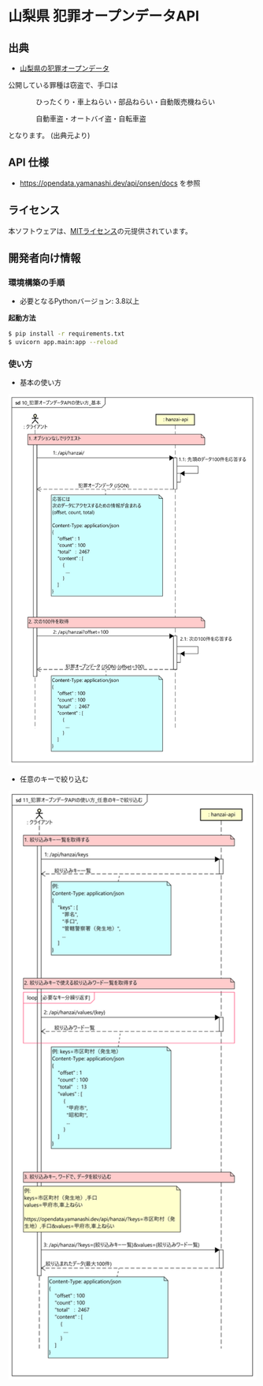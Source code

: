 # 山梨県 犯罪オープンデータAPI

## 出典
- [山梨県の犯罪オープンデータ](https://www.pref.yamanashi.jp/police/p_anzen/hanzai_opendate.html)

公開している罪種は窃盗で、手口は

　　　　ひったくり・車上ねらい・部品ねらい・自動販売機ねらい

　　　　自動車盗・オートバイ盗・自転車盗
   
となります。
(出典元より)

## API 仕様
- https://opendata.yamanashi.dev/api/onsen/docs を参照

## ライセンス
本ソフトウェアは、[MITライセンス](./LICENSE.txt)の元提供されています。

## 開発者向け情報

### 環境構築の手順

- 必要となるPythonバージョン: 3.8以上

**起動方法**
``` bash
$ pip install -r requirements.txt
$ uvicorn app.main:app --reload
```

### 使い方

- 基本の使い方
<img src="https://github.com/opendata-yamanashi/hanzai-api/blob/main/img/10_%E7%8A%AF%E7%BD%AA%E3%82%AA%E3%83%BC%E3%83%97%E3%83%B3%E3%83%87%E3%83%BC%E3%82%BFAPI%E3%81%AE%E4%BD%BF%E3%81%84%E6%96%B9_%E5%9F%BA%E6%9C%AC.svg" width="600">

- 任意のキーで絞り込む
<img src="https://github.com/opendata-yamanashi/hanzai-api/blob/main/img/11_%E7%8A%AF%E7%BD%AA%E3%82%AA%E3%83%BC%E3%83%97%E3%83%B3%E3%83%87%E3%83%BC%E3%82%BFAPI%E3%81%AE%E4%BD%BF%E3%81%84%E6%96%B9_%E4%BB%BB%E6%84%8F%E3%81%AE%E3%82%AD%E3%83%BC%E3%81%A7%E7%B5%9E%E3%82%8A%E8%BE%BC%E3%82%80.svg" width="600">
 
